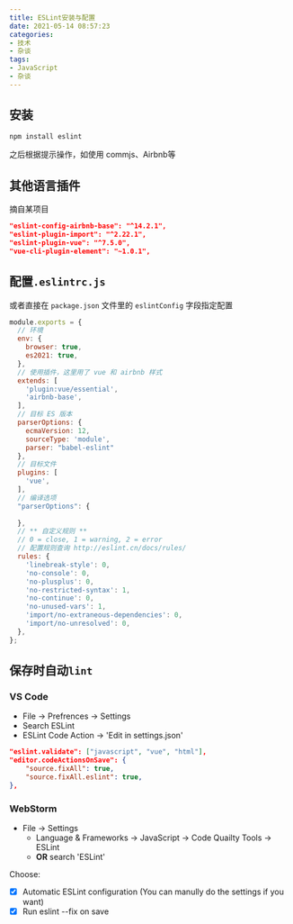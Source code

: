 ```yaml
---
title: ESLint安装与配置
date: 2021-05-14 08:57:23
categories:
- 技术
- 杂谈
tags:
- JavaScript
- 杂谈
---
```


## 安装

```bash
npm install eslint
```

之后根据提示操作，如使用 commjs、Airbnb等

<!--more-->

## 其他语言插件

摘自某项目

```json
"eslint-config-airbnb-base": "^14.2.1",
"eslint-plugin-import": "^2.22.1",
"eslint-plugin-vue": "^7.5.0",
"vue-cli-plugin-element": "~1.0.1",
```



## 配置`.eslintrc.js`

或者直接在 `package.json` 文件里的 `eslintConfig` 字段指定配置

```javascript
module.exports = {
  // 环境
  env: {
    browser: true,
    es2021: true,
  },
  // 使用插件，这里用了 vue 和 airbnb 样式
  extends: [
    'plugin:vue/essential',
    'airbnb-base',
  ],
  // 目标 ES 版本
  parserOptions: {
    ecmaVersion: 12,
    sourceType: 'module',
    parser: "babel-eslint"
  },
  // 目标文件
  plugins: [
    'vue',
  ],
  // 编译选项
  "parserOptions": {
    
  },
  // ** 自定义规则 **
  // 0 = close, 1 = warning, 2 = error
  // 配置规则查询 http://eslint.cn/docs/rules/
  rules: {
    'linebreak-style': 0,
    'no-console': 0,
    'no-plusplus': 0,
    'no-restricted-syntax': 1,
    'no-continue': 0,
    'no-unused-vars': 1,
    'import/no-extraneous-dependencies': 0,
    'import/no-unresolved': 0,
  },
};

```



## 保存时自动`lint`

### VS Code

- File -> Prefrences -> Settings
- Search ESLint
- ESLint Code Action -> 'Edit in settings.json'

```json
"eslint.validate": ["javascript", "vue", "html"],
"editor.codeActionsOnSave": {
    "source.fixAll": true,
    "source.fixAll.eslint": true,
},
```



### WebStorm

- File -> Settings
  - Language & Frameworks -> JavaScript -> Code Quailty Tools -> ESLint
  - **OR** search 'ESLint' 

Choose:

- [x] Automatic ESLint configuration (You can manully do the settings if you want)
- [x] Run eslint --fix on save